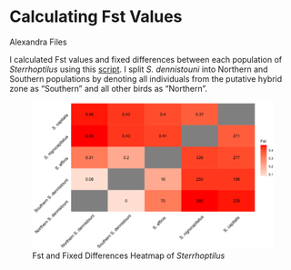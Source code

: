 Calculating Fst Values
================
Alexandra Files

I calculated Fst values and fixed differences between each population of
*Sterrhoptilus* using this
[script](Sterrhoptilus_FstandFixedDifferencesMatrix.R). I split *S.
dennistouni* into Northern and Southern populations by denoting all
individuals from the putative hybrid zone as “Southern” and all other
birds as “Northern”.

<figure>
<img src="Sterrhoptilus_FstandFixedDifferencesMatrix.svg"
alt="Fst and Fixed Differences Heatmap of Sterrhoptilus" />
<figcaption aria-hidden="true">Fst and Fixed Differences Heatmap of
<em>Sterrhoptilus</em></figcaption>
</figure>
